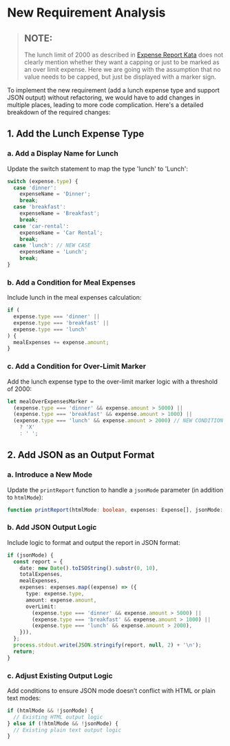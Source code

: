 # New Requirement Analysis

> ## NOTE:
>
> The lunch limit of 2000 as described in [Expense Report Kata](https://github.com/christianhujer/expensereport-level-2?tab=readme-ov-file#expensereport-level-2) does not clearly mention whether they want a capping or just to be marked as an over limit expense. Here we are going with the assumption that no value needs to be capped, but just be displayed with a marker sign.

To implement the new requirement (add a lunch expense type and support JSON output) without refactoring, we would have to add changes in multiple places, leading to more code complication. Here's a detailed breakdown of the required changes:

## 1. Add the Lunch Expense Type

### a. Add a Display Name for Lunch

Update the switch statement to map the type 'lunch' to 'Lunch':

```typescript
switch (expense.type) {
  case 'dinner':
    expenseName = 'Dinner';
    break;
  case 'breakfast':
    expenseName = 'Breakfast';
    break;
  case 'car-rental':
    expenseName = 'Car Rental';
    break;
  case 'lunch': // NEW CASE
    expenseName = 'Lunch';
    break;
}
```

### b. Add a Condition for Meal Expenses

Include lunch in the meal expenses calculation:

```typescript
if (
  expense.type === 'dinner' ||
  expense.type === 'breakfast' ||
  expense.type === 'lunch'
) {
  mealExpenses += expense.amount;
}
```

### c. Add a Condition for Over-Limit Marker

Add the lunch expense type to the over-limit marker logic with a threshold of 2000:

```typescript
let mealOverExpensesMarker =
  (expense.type === 'dinner' && expense.amount > 5000) ||
  (expense.type === 'breakfast' && expense.amount > 1000) ||
  (expense.type === 'lunch' && expense.amount > 2000) // NEW CONDITION
    ? 'X'
    : ' ';
```

## 2. Add JSON as an Output Format

### a. Introduce a New Mode

Update the `printReport` function to handle a `jsonMode` parameter (in addition to `htmlMode`):

```typescript
function printReport(htmlMode: boolean, expenses: Expense[], jsonMode: boolean = false) {
```

### b. Add JSON Output Logic

Include logic to format and output the report in JSON format:

```typescript
if (jsonMode) {
  const report = {
    date: new Date().toISOString().substr(0, 10),
    totalExpenses,
    mealExpenses,
    expenses: expenses.map((expense) => ({
      type: expense.type,
      amount: expense.amount,
      overLimit:
        (expense.type === 'dinner' && expense.amount > 5000) ||
        (expense.type === 'breakfast' && expense.amount > 1000) ||
        (expense.type === 'lunch' && expense.amount > 2000),
    })),
  };
  process.stdout.write(JSON.stringify(report, null, 2) + '\n');
  return;
}
```

### c. Adjust Existing Output Logic

Add conditions to ensure JSON mode doesn’t conflict with HTML or plain text modes:

```typescript
if (htmlMode && !jsonMode) {
  // Existing HTML output logic
} else if (!htmlMode && !jsonMode) {
  // Existing plain text output logic
}
```
